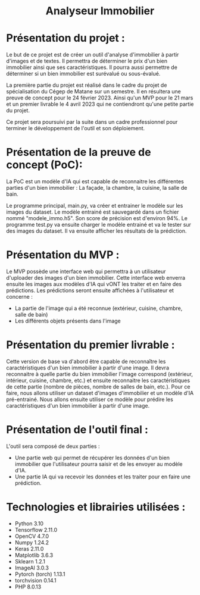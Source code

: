 <h1 align="center">Analyseur Immobilier</h1>

# __Présentation du projet :__

Le but de ce projet est de créer un outil d'analyse d'immobilier à partir d'images et de textes. Il permettra de
déterminer le prix d'un bien immobilier ainsi que ses caractéristiques. Il pourra aussi permettre de déterminer si un
bien immobilier est surévalué ou sous-évalué.

La première partie du projet est réalisé dans le cadre du projet de spécialisation du Cégep de Matane sur un semestre.
Il en résultera une preuve de concept pour le 24 février 2023. Ainsi qu'un MVP pour le 21 mars et un premier livrable le
4 avril 2023 qui ne contiendront qu'une petite partie du projet.

Ce projet sera poursuivi par la suite dans un cadre professionnel pour terminer le développement de l'outil et son
déploiement.

# __Présentation de la preuve de concept (PoC):__

La PoC est un modèle d'IA qui est capable de reconnaitre les différentes parties d'un bien immobilier :
La façade, la chambre, la cuisine, la salle de bain.

Le programme principal, main.py, va créer et entrainer le modèle sur les images du dataset.
Le modèle entrainé est sauvegardé dans un fichier nommé "modele_immo.h5". Son score de précision est d'environ 94%.
Le programme test.py va ensuite charger le modèle entrainé et va le tester sur des images du dataset.
Il va ensuite afficher les résultats de la prédiction.

# __Présentation du MVP :__

Le MVP possède une interface web qui permettra à un utilisateur d'uploader des images d'un bien immobilier. 
Cette interface web enverra ensuite les images aux modèles d'IA qui vONT les traiter et en faire des prédictions.
Les prédictions seront ensuite affichées à l'utilisateur et concerne : 
- La partie de l'image qui a été reconnue (extérieur, cuisine, chambre, salle de bain)
- Les différents objets présents dans l'image

# __Présentation du premier livrable :__

Cette version de base va d'abord être capable de reconnaître les caractéristiques d'un bien immobilier à partir d'une
image. Il devra reconnaitre à quelle partie du bien immobilier l'image correspond (extérieur, intérieur, cuisine,
chambre, etc.) et ensuite reconnaitre les caractéristiques de cette partie (nombre de pièces, nombre de salles de bain,
etc.).
Pour ce faire, nous allons utiliser un dataset d'images d'immobilier et un modèle d'IA pré-entrainé. Nous allons ensuite
utiliser ce modèle pour prédire les caractéristiques d'un bien immobilier à partir d'une image.

# __Présentation de l'outil final :__

L'outil sera composé de deux parties :

- Une partie web qui permet de récupérer les données d'un bien immobilier que l'utilisateur pourra saisir et de les
  envoyer au modèle d'IA.
- Une partie IA qui va recevoir les données et les traiter pour en faire une prédiction.

# __Technologies et librairies utilisées :__

- Python 3.10
- Tensorflow 2.11.0
- OpenCV 4.7.0
- Numpy 1.24.2
- Keras 2.11.0
- Matplotlib 3.6.3
- Sklearn 1.2.1
- ImageAI 3.0.3
- Pytorch (torch) 1.13.1
- torchvision 0.14.1
- PHP 8.0.13
